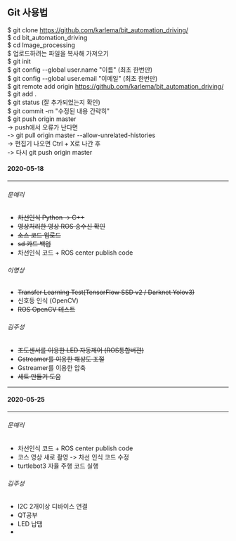 ## Git 사용법   
$ git clone https://github.com/karlema/bit_automation_driving/   
$ cd bit_automation_driving   
$ cd Image_processing   
$ 업로드하려는 파일을 복사해 가져오기   
$ git init   
$ git config --global user.name "이름" (최초 한번만)   
$ git config --global user.email "이메일" (최초 한번만)   
$ git remote add origin https://github.com/karlema/bit_automation_driving/   
$ git add .   
$ git status (잘 추가되었는지 확인)   
$ git commit -m "수정된 내용 간략히"   
$ git push origin master   
  -> push에서 오류가 난다면   
  -> git pull origin master --allow-unrelated-histories   
  -> 편집기 나오면 Ctrl + X로 나간 후   
  -> 다시 git push origin master   

#### 2020-05-18
***
###### 문예리
* ~~차선인식 Python -> C++~~
* ~~영상처리한 영상 ROS 송수신 확인~~
* ~~소스 코드 업로드~~
* ~~sd 카드 백업~~
* 차선인식 코드 + ROS center publish code
###### 이명상
* ~~Transfer Learning Test(TensorFlow SSD v2 / Darknet Yolov3)~~
* 신호등 인식 (OpenCV)
* ~~ROS OpenCV 테스트~~
###### 김주성
* ~~조도센서를 이용한 LED 자동제어 (ROS통합버젼)~~
* ~~Gstreamer를 이용한 해상도 조절~~
* Gstreamer를 이용한 압축
* ~~세트 만들기 도움~~
***
#### 2020-05-25
***
###### 문예리
* 차선인식 코드 + ROS center publish code
* 코스 영상 새로 촬영 -> 차선 인식 코드 수정
* turtlebot3 자율 주행 코드 실행
###### 김주성
* I2C 2개이상 디바이스 연결
* QT공부
* LED 납땜
* 
